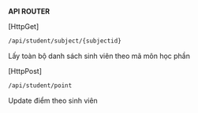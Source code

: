 **API ROUTER**

[HttpGet]
```bash
/api/student/subject/{subjectid}
```
Lấy toàn bộ danh sách sinh viên theo mã môn học phần

[HttpPost]
```bash
/api/student/point
```
Update điểm theo sinh viên
